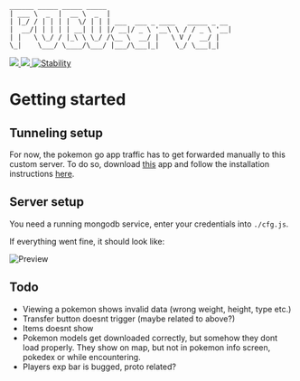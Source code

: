 ````
______ _____ _____ _____                               
| ___ \  _  |  __ \  _  |                              
| |_/ / | | | |  \/ | | | ___  ___ _ ____   _____ _ __ 
|  __/| | | | | __| | | |/ __|/ _ \ '__\ \ / / _ \ '__|
| |   \ \_/ / |_\ \ \_/ /\__ \  __/ |   \ V /  __/ |   
\_|    \___/ \____/\___/ |___/\___|_|    \_/ \___|_|   
````

<a href="#">
  <img src="https://img.shields.io/badge/Pokemon%20GO-0.33.0-blue.svg?style=flat-square" />
</a>
<a href="https://discord.gg/gu8ZUJp">
  <img src="https://img.shields.io/badge/Discord-Join%20Chat%20%E2%86%92-738bd7.svg?style=flat-square" />
</a>
<a href="https://nodejs.org/api/documentation.html#documentation_stability_index">
  <img src="https://img.shields.io/badge/stability-experimental-orange.svg?style=flat-square" alt="Stability" />
</a>

# Getting started

## Tunneling setup
For now, the pokemon go app traffic has to get forwarded manually to this custom server. To do so, download [this](https://github.com/rastapasta/pokemon-go-xposed/releases) app and follow the installation instructions [here](https://github.com/rastapasta/pokemon-go-xposed#how-to-use-it).

## Server setup

You need a running mongodb service, enter your credentials into ``./cfg.js``.

If everything went fine, it should look like:

![Preview](http://image.prntscr.com/image/6ce92058147b4067b8027c42258a198c.png "")

## Todo
  - Viewing a pokemon shows invalid data (wrong weight, height, type etc.)
  - Transfer button doesnt trigger (maybe related to above?)
  - Items doesnt show
  - Pokemon models get downloaded correctly, but somehow they dont load properly. They show on map, but not in pokemon info screen, pokedex or while encountering.
  - Players exp bar is bugged, proto related?